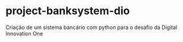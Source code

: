 # project-banksystem-dio
Criação de um sistema bancário com python para o desafio da Digital Innovation One 
